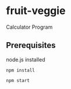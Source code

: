 # fruit-veggie
Calculator Program

## Prerequisites
node.js installed

```
npm install

npm start
```

